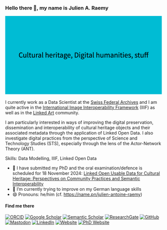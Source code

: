 ### Hello there 👋, my name is Julien A. Raemy
![](https://raw.githubusercontent.com/julsraemy/julsraemy/main/Cultural_heritage%2C_Digital_humanities%2C_stuff.png)

I currently work as a Data Scientist at the [Swiss Federal Archives](https://www.bar.admin.ch) and I am quite active in the [International Image Interoperability Framework](https://iiif.io) (IIIF) as well as in the [Linked Art](https://linked.art) community.

I am particularly interested in ways of improving the digital preservation, dissemination and interoperability of cultural heritage objects and their associated metadata through the application of Linked Open Data. I also investigate digital practices from the perspective of Science and Technology Studies (STS), especially through the lens of the Actor-Network Theory (ANT).

Skills: Data Modelling, IIIF, Linked Open Data

- 🔭 I have submitted my PhD and the oral examination/defence is scheduled for 18 November 2024: [Linked Open Usable Data for Cultural Heritage: Perspectives on Community Practices and Semantic Interoperability](https://phd.julsraemy.ch)
- 🌱 I’m currently trying to improve on my German language skills
- 😄 Pronouns: he/him (cf. https://name.pn/julien-antoine-raemy)

#### Find me there
[![ORCID](https://img.shields.io/static/v1?label=ORCID&message=0000-0002-4711-5759&color=A6CE39&logo=orcid)](https://orcid.org/0000-0002-4711-5759)
[![Google Scholar](https://img.shields.io/static/v1?label=Google%20Scholar&message=Julien%20A.%20Raemy&color=4285F4&logo=googlescholar)](https://scholar.google.ch/citations?user=pGROUG0AAAAJ&hl)
[![Semantic Scholar](https://img.shields.io/static/v1?label=Semantic%20Scholar&message=Julien%20A.%20Raemy&color=1857B6&logo=semanticscholar)](https://www.semanticscholar.org/author/Julien-A.-Raemy/72004221)
[![ResearchGate](https://img.shields.io/static/v1?label=ResearchGate&message=Julien%20Antoine%20Raemy&color=00CCBB&logo=researchgate)](https://www.researchgate.net/profile/Julien-Raemy)
[![GitHub](https://img.shields.io/static/v1?label=GitHub&message=julsraemy&color=181717&logo=github)](https://github.com/julsraemy)
[![Mastodon](https://img.shields.io/static/v1?label=Mastodon&message=@julsraemy@hcommons.social&color=6364FF&logo=mastodon)](https://hcommons.social/@julsraemy)
[![LinkedIn](https://img.shields.io/static/v1?label=LinkedIn&message=Julien%20A.%20Raemy&color=0077B5&logo=linkedin)](https://www.linkedin.com/in/julienaraemy/)
[![Website](https://img.shields.io/static/v1?label=Website&message=Julien%20A.%20Raemy&color=222222&logo=githubpages)](https://julsraemy.ch)
[![PhD Website](https://img.shields.io/badge/PhD%20Website-LOUD%20for%20Cultural%20Heritage-informational)](https://phd.julsraemy.ch)


<!--
**julsraemy/julsraemy** is a ✨ _special_ ✨ repository because its `README.md` (this file) appears on your GitHub profile. -->

